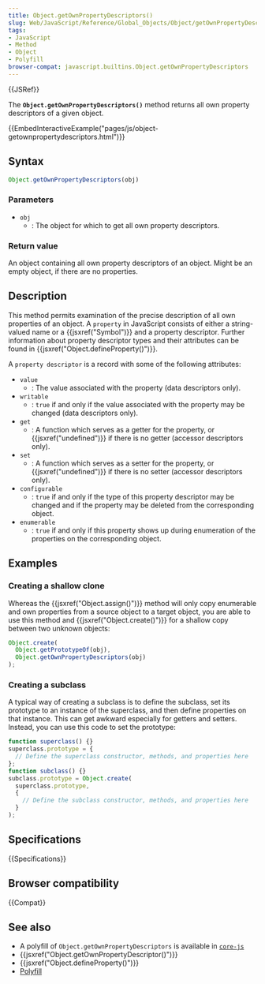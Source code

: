 ```yaml
---
title: Object.getOwnPropertyDescriptors()
slug: Web/JavaScript/Reference/Global_Objects/Object/getOwnPropertyDescriptors
tags:
- JavaScript
- Method
- Object
- Polyfill
browser-compat: javascript.builtins.Object.getOwnPropertyDescriptors
---
```

{{JSRef}}

The **`Object.getOwnPropertyDescriptors()`** method returns all own property
descriptors of a given object.

{{EmbedInteractiveExample("pages/js/object-getownpropertydescriptors.html")}}

## Syntax

```js
Object.getOwnPropertyDescriptors(obj)
```

### Parameters

- `obj`
  - : The object for which to get all own property descriptors.

### Return value

An object containing all own property descriptors of an object. Might be an
empty object, if there are no properties.

## Description

This method permits examination of the precise description of all own properties
of an object. A `property` in JavaScript consists of either a string-valued name
or a {{jsxref("Symbol")}} and a property descriptor. Further information
about property descriptor types and their attributes can be found in
{{jsxref("Object.defineProperty()")}}.

A `property descriptor` is a record with some of the following attributes:

- `value`
  - : The value associated with the property (data descriptors only).
- `writable`
  - : `true` if and only if the value associated with the property may be
    changed (data descriptors only).
- `get`
  - : A function which serves as a getter for the property, or
    {{jsxref("undefined")}} if there is no getter (accessor descriptors
    only).
- `set`
  - : A function which serves as a setter for the property, or
    {{jsxref("undefined")}} if there is no setter (accessor descriptors
    only).
- `configurable`
  - : `true` if and only if the type of this property descriptor may be changed
    and if the property may be deleted from the corresponding object.
- `enumerable`
  - : `true` if and only if this property shows up during enumeration of the
    properties on the corresponding object.

## Examples

### Creating a shallow clone

Whereas the {{jsxref("Object.assign()")}} method will only copy
enumerable and own properties from a source object to a target object, you are
able to use this method and {{jsxref("Object.create()")}} for a
shallow copy between two unknown objects:

```js
Object.create(
  Object.getPrototypeOf(obj),
  Object.getOwnPropertyDescriptors(obj)
);
```

### Creating a subclass

A typical way of creating a subclass is to define the subclass, set its
prototype to an instance of the superclass, and then define properties on that
instance. This can get awkward especially for getters and setters. Instead, you
can use this code to set the prototype:

```js
function superclass() {}
superclass.prototype = {
  // Define the superclass constructor, methods, and properties here
};
function subclass() {}
subclass.prototype = Object.create(
  superclass.prototype,
  {
    // Define the subclass constructor, methods, and properties here
  }
);
```

## Specifications

{{Specifications}}

## Browser compatibility

{{Compat}}

## See also

- A polyfill of `Object.getOwnPropertyDescriptors` is available in
  [`core-js`](https://github.com/zloirock/core-js#ecmascript-object)
- {{jsxref("Object.getOwnPropertyDescriptor()")}}
- {{jsxref("Object.defineProperty()")}}
- [Polyfill](https://github.com/tc39/proposal-object-getownpropertydescriptors)
